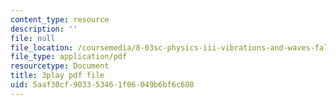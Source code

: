 ```yaml
---
content_type: resource
description: ''
file: null
file_location: /coursemedia/8-03sc-physics-iii-vibrations-and-waves-fall-2016/5aaf30cf903353461f06049b6bf6c608_mqhO9GT8hD4.pdf
file_type: application/pdf
resourcetype: Document
title: 3play pdf file
uid: 5aaf30cf-9033-5346-1f06-049b6bf6c608
---
```

